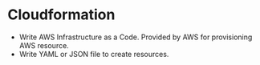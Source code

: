 # Cloudformation

- Write AWS Infrastructure as a Code. Provided by AWS for provisioning AWS resource.
- Write YAML or JSON file to create resources.